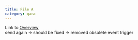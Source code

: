 ```yaml
---
title: File A
category: qara
---
```

Link to [Overview](../overview)  
send again -> should be fixed -> removed obsolete event trigger
